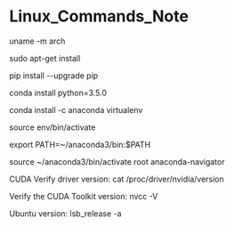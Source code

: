 # Linux_Commands_Note

uname -m 
arch

sudo apt-get install

pip install --upgrade pip

conda install python=3.5.0


conda install -c anaconda virtualenv

source env/bin/activate


export PATH=~/anaconda3/bin:$PATH


source ~/anaconda3/bin/activate root
anaconda-navigator



CUDA
Verify driver version:
cat /proc/driver/nvidia/version

Verify the CUDA Toolkit version:
nvcc -V

Ubuntu version:
lsb_release -a



